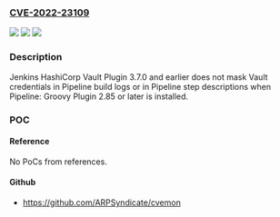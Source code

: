 ### [CVE-2022-23109](https://cve.mitre.org/cgi-bin/cvename.cgi?name=CVE-2022-23109)
![](https://img.shields.io/static/v1?label=Product&message=Jenkins%20HashiCorp%20Vault%20Plugin&color=blue)
![](https://img.shields.io/static/v1?label=Version&message=n%2Fa&color=blue)
![](https://img.shields.io/static/v1?label=Vulnerability&message=CWE-668%3A%20Exposure%20of%20Resource%20to%20Wrong%20Sphere&color=brighgreen)

### Description

Jenkins HashiCorp Vault Plugin 3.7.0 and earlier does not mask Vault credentials in Pipeline build logs or in Pipeline step descriptions when Pipeline: Groovy Plugin 2.85 or later is installed.

### POC

#### Reference
No PoCs from references.

#### Github
- https://github.com/ARPSyndicate/cvemon

